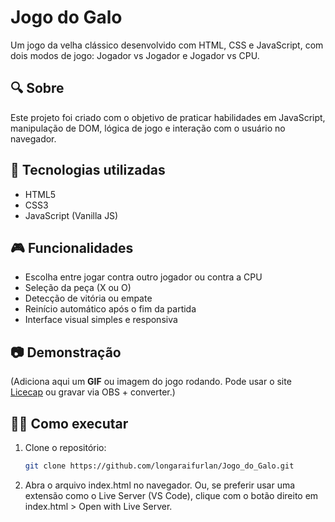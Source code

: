 # Jogo do Galo

Um jogo da velha clássico desenvolvido com HTML, CSS e JavaScript, com dois modos de jogo: Jogador vs Jogador e Jogador vs CPU.

## 🔍 Sobre

Este projeto foi criado com o objetivo de praticar habilidades em JavaScript, manipulação de DOM, lógica de jogo e interação com o usuário no navegador.

## 🚀 Tecnologias utilizadas

- HTML5
- CSS3
- JavaScript (Vanilla JS)

## 🎮 Funcionalidades

- Escolha entre jogar contra outro jogador ou contra a CPU
- Seleção da peça (X ou O)
- Detecção de vitória ou empate
- Reinício automático após o fim da partida
- Interface visual simples e responsiva

## 📷 Demonstração

(Adiciona aqui um **GIF** ou imagem do jogo rodando. Pode usar o site [Licecap](https://www.cockos.com/licecap/) ou gravar via OBS + converter.)

## 🧑‍💻 Como executar

1. Clone o repositório:
   ```bash
   git clone https://github.com/longaraifurlan/Jogo_do_Galo.git
   
2. Abra o arquivo index.html no navegador.
Ou, se preferir usar uma extensão como o Live Server (VS Code), clique com o botão direito em index.html > Open with Live Server.

